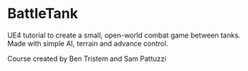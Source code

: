 # BattleTank
UE4 tutorial to create a small, open-world combat game between tanks. Made with simple AI, terrain and advance control.

Course created by Ben Tristem and Sam Pattuzzi
